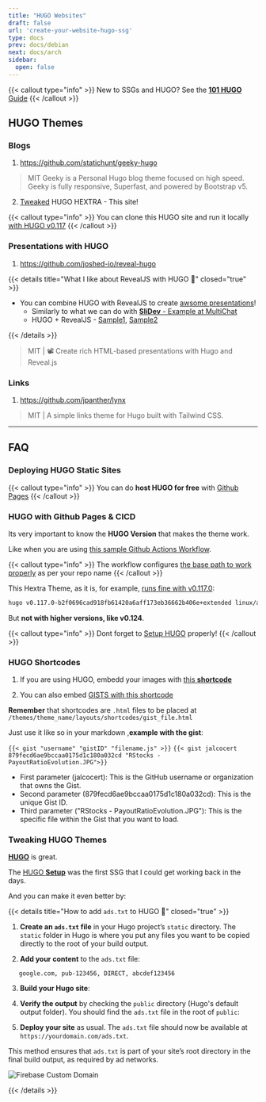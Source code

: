 ```yaml
---
title: "HUGO Websites"
draft: false
url: 'create-your-website-hugo-ssg'
type: docs
prev: docs/debian
next: docs/arch
sidebar:
  open: false
---
```


{{< callout type="info" >}}
New to SSGs and HUGO? See the [**101 HUGO** Guide](https://jalcocert.github.io/JAlcocerT/using-hugo-as-website/)
{{< /callout >}}

## HUGO Themes

### Blogs

1. https://github.com/statichunt/geeky-hugo

> MIT Geeky is a Personal Hugo blog theme focused on high speed. Geeky is fully responsive, Superfast, and powered by Bootstrap v5.

2. [Tweaked](https://github.com/JAlcocerT/JAlcocerT/tree/main/themes/hextra/layouts/blog) HUGO HEXTRA - This site!

{{< callout type="info" >}}
You can clone this HUGO site and run it locally [with HUGO v0.117](https://jalcocert.github.io/JAlcocerT/using-hugo-as-website/)
{{< /callout >}}

### Presentations with HUGO

1. https://github.com/joshed-io/reveal-hugo

{{< details title="What I like about RevealJS with HUGO 📌" closed="true" >}}

* You can combine HUGO with RevealJS to create [awsome presentations](https://jalcocert.github.io/JAlcocerT/ai-useful-yet-simple/#slides-creation-agent)!
  * Similarly to what we can do with [**SliDev** - Example at MultiChat](https://jalcocert.github.io/JAlcocerT/create-streamlit-chatgpt/#a-multichat-with-streamlit)
  * HUGO + RevealJS - [Sample1](https://github.com/joshed-io/reveal-hugo), [Sample2](https://github.com/RealOrangeOne/hugo-theme-revealjs)

{{< /details >}}


> MIT | 📽️ Create rich HTML-based presentations with Hugo and Reveal.js



### Links

1. https://github.com/jpanther/lynx

> MIT | A simple links theme for Hugo built with Tailwind CSS.


---

## FAQ


### Deploying HUGO Static Sites

{{< callout type="info" >}}
You can do **host HUGO for free** with [Github Pages](https://jalcocert.github.io/JAlcocerT/how-to-use-github-pages/)
{{< /callout >}}

### HUGO with Github Pages & CICD

Its very important to know the **HUGO Version** that makes the theme work.

Like when you are using [this sample Github Actions Workflow](https://github.com/JAlcocerT/JAlcocerT/blob/main/.github/workflows/pages.yaml).

{{< callout type="info" >}}
The workflow configures [the base path to work properly](https://github.com/JAlcocerT/JAlcocerT/blob/main/.github/workflows/pages.yaml#L57) as per your repo name
{{< /callout >}}

This Hextra Theme, as it is, for example, [runs fine with v0.117.0](https://github.com/gohugoio/hugo/releases/tag/v0.117.0):

```sh
hugo v0.117.0-b2f0696cad918fb61420a6aff173eb36662b406e+extended linux/amd64 BuildDate=2023-08-07T12:49:48Z VendorInfo=gohugoio
```

But **not with higher versions, like v0.124**.

{{< callout type="info" >}}
Dont forget to [Setup HUGO](https://jalcocert.github.io/JAlcocerT/using-hugo-as-website/) properly!
{{< /callout >}}



### HUGO Shortcodes

1. If you are using HUGO, embedd your images with [this **shortcode**](https://raw.githubusercontent.com/gohugoio/hugo/master/tpl/tplimpl/embedded/templates/shortcodes/figure.html)

2. You can also embed [GISTS with this shortcode](https://raw.githubusercontent.com/gohugoio/hugo/refs/heads/master/tpl/tplimpl/embedded/templates/shortcodes/gist.html)

**Remember** that shortcodes are `.html` files to be placed at `/themes/theme_name/layouts/shortcodes/gist_file.html`

Just use it like so in your markdown ,**example with the gist**:

` {{< gist "username" "gistID" "filename.js" >}} `
` {{< gist jalcocert 879fecd6ae9bccaa0175d1c180a032cd "RStocks - PayoutRatioEvolution.JPG">}} `

* First parameter (jalcocert): This is the GitHub username or organization that owns the Gist.
* Second parameter (879fecd6ae9bccaa0175d1c180a032cd): This is the unique Gist ID.
* Third parameter ("RStocks - PayoutRatioEvolution.JPG"): This is the specific file within the Gist that you want to load.


### Tweaking HUGO Themes

[**HUGO**](https://fossengineer.com/web-guide-Hugo/) is great.

The [HUGO **Setup**](https://jalcocert.github.io/JAlcocerT/using-hugo-as-website/) was the first SSG that I could get working back in the days.

And you can make it even better by:

{{< details title="How to add `ads.txt` to HUGO 📌" closed="true" >}}

1. **Create an `ads.txt` file** in your Hugo project’s `static` directory. The `static` folder in Hugo is where you put any files you want to be copied directly to the root of your build output.

2. **Add your content** to the `ads.txt` file:

```plaintext
   google.com, pub-123456, DIRECT, abcdef123456
```

3. **Build your Hugo site**:

4. **Verify the output** by checking the `public` directory (Hugo's default output folder). You should find the `ads.txt` file in the root of `public`:


5. **Deploy your site** as usual. The `ads.txt` file should now be available at `https://yourdomain.com/ads.txt`. 

This method ensures that `ads.txt` is part of your site’s root directory in the final build output, as required by ad networks.

![Firebase Custom Domain](/blog_img/web/ads-txt-public-hugo.png)

{{< /details >}}
